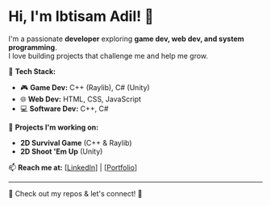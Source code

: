 # Hi, I'm Ibtisam Adil! 👋  

I'm a passionate **developer** exploring **game dev, web dev, and system programming**.  
I love building projects that challenge me and help me grow.  

🚀 **Tech Stack:**  
- 🎮 **Game Dev:** C++ (Raylib), C# (Unity)  
- 🌐 **Web Dev:** HTML, CSS, JavaScript  
- 💻 **Software Dev:** C++, C#  

🔧 **Projects I'm working on:**  
- **2D Survival Game** (C++ & Raylib)  
- **2D Shoot 'Em Up** (Unity)  

📫 **Reach me at:** [[LinkedIn](https://www.linkedin.com/in/ibtisamadil/)] | [[Portfolio](https://ibtisamm.netlify.app/)]  

---

🔗 Check out my repos & let's connect! 🚀  
